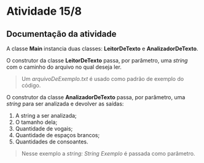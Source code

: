 # Atividade 15/8
## Documentação da atividade

A classe **Main** instancia duas classes: **LeitorDeTexto** e **AnalizadorDeTexto**.

O construtor da classe **LeitorDeTexto** passa, por parâmetro, uma *string* com o caminho do arquivo no qual deseja ler. 
> Um *arquivoDeExemplo.txt* é usado como padrão de exemplo do código.

O construtor da classe **AnalizadorDeTexto** passa, por parâmetro, uma *string* para ser analizada e devolver as saídas:
1. A string a ser analizada;
2. O tamanho dela;
3. Quantidade de vogais;
4. Quantidade de espaços brancos;
5. Quantidades de consoantes.
> Nesse exemplo a *string: String Exemplo* é passada como parâmetro.